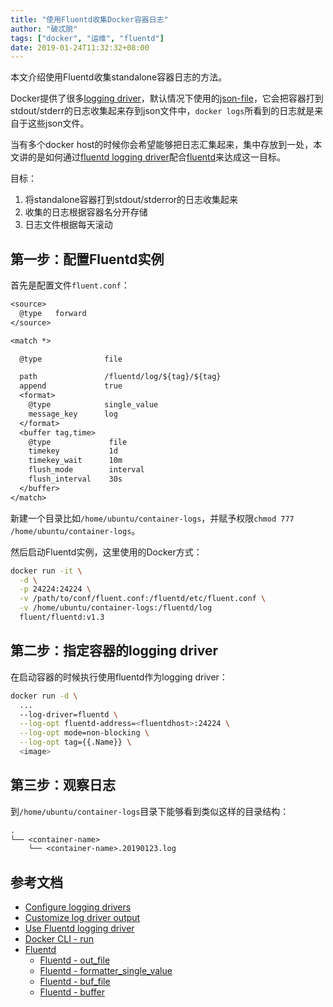```yaml
---
title: "使用Fluentd收集Docker容器日志"
author: "破忒脱"
tags: ["docker", "运维", "fluentd"]
date: 2019-01-24T11:32:32+08:00
---
```


本文介绍使用Fluentd收集standalone容器日志的方法。

<!--more-->

Docker提供了很多[logging driver][config-logging-driver]，默认情况下使用的[json-file][json-file]，它会把容器打到stdout/stderr的日志收集起来存到json文件中，`docker logs`所看到的日志就是来自于这些json文件。

当有多个docker host的时候你会希望能够把日志汇集起来，集中存放到一处，本文讲的是如何通过[fluentd logging driver][logging-fluentd]配合[fluentd][fluentd]来达成这一目标。

目标：

1. 将standalone容器打到stdout/stderror的日志收集起来
2. 收集的日志根据容器名分开存储
3. 日志文件根据每天滚动

## 第一步：配置Fluentd实例

首先是配置文件`fluent.conf`：

```txt
<source>
  @type   forward
</source>

<match *>

  @type              file

  path               /fluentd/log/${tag}/${tag}
  append             true
  <format>
    @type            single_value
    message_key      log
  </format>
  <buffer tag,time>
    @type             file
    timekey           1d
    timekey_wait      10m
    flush_mode        interval
    flush_interval    30s
  </buffer>
</match>
```

新建一个目录比如`/home/ubuntu/container-logs`，并赋予权限`chmod 777 /home/ubuntu/container-logs`。

然后启动Fluentd实例，这里使用的Docker方式：

```bash
docker run -it \
  -d \
  -p 24224:24224 \
  -v /path/to/conf/fluent.conf:/fluentd/etc/fluent.conf \
  -v /home/ubuntu/container-logs:/fluentd/log
  fluent/fluentd:v1.3
```

## 第二步：指定容器的logging driver

在启动容器的时候执行使用fluentd作为logging driver：

```bash
docker run -d \
  ...
  --log-driver=fluentd \
  --log-opt fluentd-address=<fluentdhost>:24224 \
  --log-opt mode=non-blocking \
  --log-opt tag={{.Name}} \
  <image>
```

## 第三步：观察日志

到`/home/ubuntu/container-logs`目录下能够看到类似这样的目录结构：

```txt
.
└── <container-name>
    └── <container-name>.20190123.log
```
 
## 参考文档

* [Configure logging drivers][config-logging-driver]
* [Customize log driver output][customize-logger]
* [Use Fluentd logging driver][logging-fluentd]
* [Docker CLI - run][docker-cli-run]
* [Fluentd][fluentd]
  * [Fluentd - out_file][fluentd-out_file]
  * [Fluentd - formatter_single_value][fluentd-formatter_single_value]
  * [Fluentd - buf_file][fluentd-buf_file]
  * [Fluentd - buffer][fluentd-buffer]

[fluentd]: https://docs.fluentd.org/v1.0/articles/quickstart
[logging-fluentd]: https://docs.docker.com/config/containers/logging/fluentd/
[customize-logger]: https://docs.docker.com/config/containers/logging/log_tags/
[config-logging-driver]: https://docs.docker.com/config/containers/logging/configure/
[json-file]: https://docs.docker.com/config/containers/logging/json-file/
[fluentd-out_file]: https://docs.fluentd.org/v1.0/articles/out_file
[fluentd-formatter_single_value]: https://docs.fluentd.org/v1.0/articles/formatter_single_value
[fluentd-buf_file]: https://docs.fluentd.org/v1.0/articles/buf_file
[fluentd-buffer]: https://docs.fluentd.org/v1.0/articles/buffer-section
[docker-cli-run]: https://docs.docker.com/engine/reference/commandline/run/